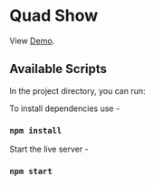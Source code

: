 # Quad Show

View [Demo](https://quad-show.netlify.app/).

## Available Scripts

In the project directory, you can run:

To install dependencies use -
### `npm install`  

Start the live server -
### `npm start`
